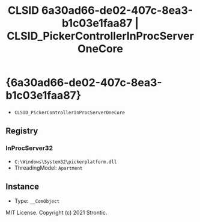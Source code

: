 ﻿---
title: "CLSID 6a30ad66-de02-407c-8ea3-b1c03e1faa87 | CLSID_PickerControllerInProcServerOneCore"
excerpt: What is COM-Object CLSID 6a30ad66-de02-407c-8ea3-b1c03e1faa87?
---

# {6a30ad66-de02-407c-8ea3-b1c03e1faa87}

* `CLSID_PickerControllerInProcServerOneCore`

## Registry


### InProcServer32

* `C:\Windows\System32\pickerplatform.dll`
* ThreadingModel: `Apartment`

## Instance

* Type: `__ComObject`

MIT License. Copyright (c) 2021 Strontic.



